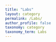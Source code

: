 ```yaml
---
title: "Labs"
layout: category
permalink: /Labs/
author_profile: false
taxonomy: category
taxonomy_term: Labs
---
```



